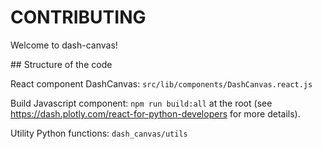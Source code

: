 # CONTRIBUTING

Welcome to dash-canvas!

## Structure of the code

React component DashCanvas: `src/lib/components/DashCanvas.react.js`

Build Javascript component: `npm run build:all` at the root (see https://dash.plotly.com/react-for-python-developers for more details).

Utility Python functions: `dash_canvas/utils`

